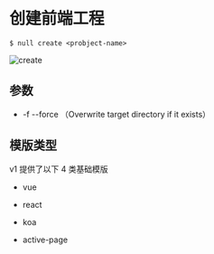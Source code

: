 # 创建前端工程

```shell
$ null create <probject-name>
```

![create](/create-koa.gif)

## 参数

- -f --force （Overwrite target directory if it exists）

## 模版类型

v1 提供了以下 4 类基础模版

- vue

- react

- koa

- active-page
